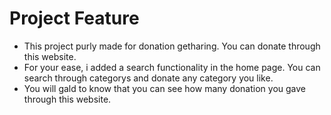 # Project Feature

- This project purly made for donation getharing. You can donate through this website.
- For your ease, i added a search functionality in the home page. You can search through categorys and donate any category you like.
- You will gald to know that you can see how many donation you gave through this website.
